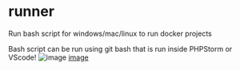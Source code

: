 # runner
Run bash script for windows/mac/linux to run docker projects 

Bash script can be run using git bash that is run inside PHPStorm or VScode!
![image](https://user-images.githubusercontent.com/4072844/170990680-cd6097b5-5cc9-48ce-9f6c-f144ff1ce66d.png)
[image](https://user-images.githubusercontent.com/4072844/170990265-9e928b4e-29af-4f04-96a0-021a1f2494af.png)

